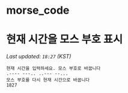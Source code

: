 # morse_code
# 현재 시간을 모스 부호 표시
<!-- MORSE_TIME_START -->
_Last updated: `18:27` (KST)_

```
현재 시간을 입력하세요. 모스 부호로 바꿉니다
.---- ---.. ..--- --...
모스 부호를 다시 현재 시간으로 바꿉니다
1827
```
<!-- MORSE_TIME_END -->

